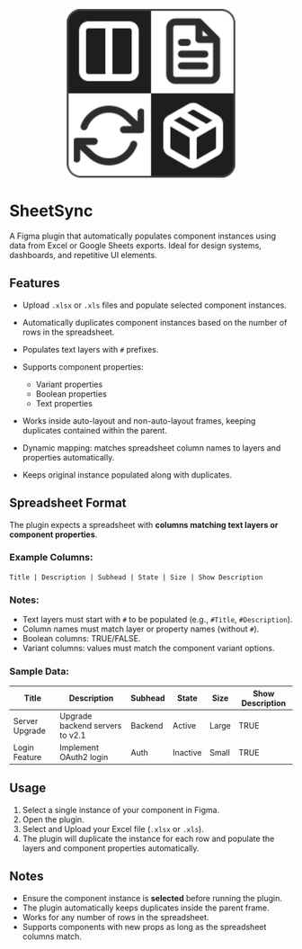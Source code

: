 <p align="center">
    <img src="public/logo.svg" style="width: 300px;">
</p>

# SheetSync

A Figma plugin that automatically populates component instances using data from Excel or Google Sheets exports. Ideal for design systems, dashboards, and repetitive UI elements.

## Features

- Upload `.xlsx` or `.xls` files and populate selected component instances.
- Automatically duplicates component instances based on the number of rows in the spreadsheet.
- Populates text layers with `#` prefixes.
- Supports component properties:

  - Variant properties
  - Boolean properties
  - Text properties

- Works inside auto-layout and non-auto-layout frames, keeping duplicates contained within the parent.
- Dynamic mapping: matches spreadsheet column names to layers and properties automatically.
- Keeps original instance populated along with duplicates.

## Spreadsheet Format

The plugin expects a spreadsheet with **columns matching text layers or component properties**.

### Example Columns:

```
Title | Description | Subhead | State | Size | Show Description
```

### Notes:

- Text layers must start with `#` to be populated (e.g., `#Title`, `#Description`).
- Column names must match layer or property names (without `#`).
- Boolean columns: TRUE/FALSE.
- Variant columns: values must match the component variant options.

### Sample Data:

| Title          | Description                     | Subhead | State    | Size  | Show Description |
| -------------- | ------------------------------- | ------- | -------- | ----- | ---------------- |
| Server Upgrade | Upgrade backend servers to v2.1 | Backend | Active   | Large | TRUE             |
| Login Feature  | Implement OAuth2 login          | Auth    | Inactive | Small | TRUE             |

<!-- ## Installation

1. Open Figma → `Plugins` → `Development` → `Import Plugin from Manifest…`.
2. Select the plugin folder containing `manifest.json` and source files.
3. Your plugin is now available under `Plugins → Development`. -->

## Usage

1. Select a single instance of your component in Figma.
2. Open the plugin.
3. Select and Upload your Excel file (`.xlsx` or `.xls`).
4. The plugin will duplicate the instance for each row and populate the layers and component properties automatically.

## Notes

- Ensure the component instance is **selected** before running the plugin.
- The plugin automatically keeps duplicates inside the parent frame.
- Works for any number of rows in the spreadsheet.
- Supports components with new props as long as the spreadsheet columns match.

<!-- ## Contributing

Feel free to fork this repository and add features, such as:

- Nested component support
- Conditional logic based on spreadsheet values
- Integration with Google Sheets API -->

<!-- ## License

MIT License -->
